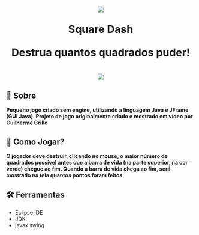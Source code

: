 <h1 align="center">
  <img src="https://user-images.githubusercontent.com/84540551/141659642-ab6faffa-6b82-457d-b8c9-1f3c2e4fdd33.png">
  <p>Square Dash</p>
  <p>Destrua quantos quadrados puder!</p>
</h1>

<h1 align="center">
  <img src="https://media.giphy.com/media/OgzdvKAHcDfVQBAuIJ/giphy.gif">
</h1>

## 🚨 Sobre
**Pequeno jogo criado sem engine, utilizando a linguagem Java e JFrame (GUI Java). Projeto de jogo originalmente criado e mostrado em vídeo por Guilherme Grillo**

## 🤔 Como Jogar?
**O jogador deve destruir, clicando no mouse, o maior número de quadrados possivel antes que a barra de vida (na parte superior, na cor verde) chegue ao fim. Quando a barra de vida chega ao fim, será mostrado na tela quantos pontos foram feitos.**

## 🛠️ Ferramentas
- Eclipse IDE
- JDK
- javax.swing
